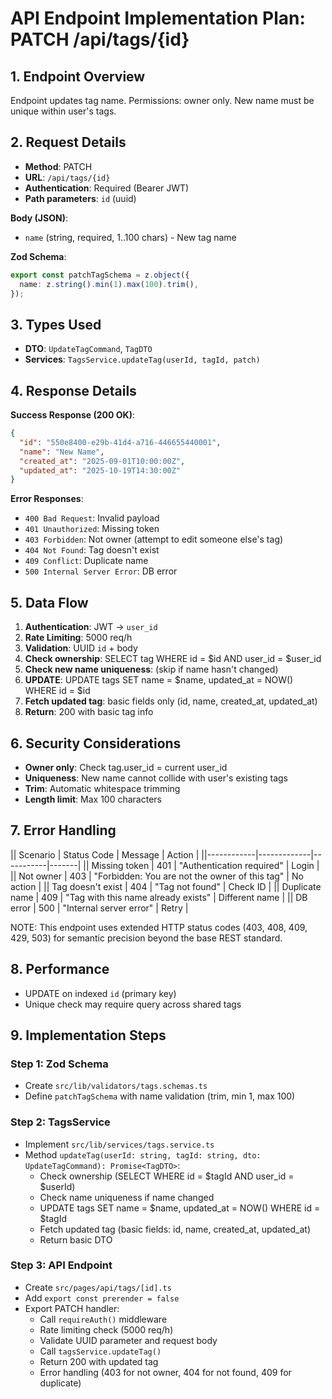 # API Endpoint Implementation Plan: PATCH /api/tags/{id}

## 1. Endpoint Overview

Endpoint updates tag name. Permissions: owner only. New name must be unique within user's tags.

## 2. Request Details

- **Method**: PATCH
- **URL**: `/api/tags/{id}`
- **Authentication**: Required (Bearer JWT)
- **Path parameters**: `id` (uuid)

**Body (JSON)**:

- `name` (string, required, 1..100 chars) - New tag name

**Zod Schema**:

```typescript
export const patchTagSchema = z.object({
  name: z.string().min(1).max(100).trim(),
});
```

## 3. Types Used

- **DTO**: `UpdateTagCommand`, `TagDTO`
- **Services**: `TagsService.updateTag(userId, tagId, patch)`

## 4. Response Details

**Success Response (200 OK)**:

```json
{
  "id": "550e8400-e29b-41d4-a716-446655440001",
  "name": "New Name",
  "created_at": "2025-09-01T10:00:00Z",
  "updated_at": "2025-10-19T14:30:00Z"
}
```

**Error Responses**:

- `400 Bad Request`: Invalid payload
- `401 Unauthorized`: Missing token
- `403 Forbidden`: Not owner (attempt to edit someone else's tag)
- `404 Not Found`: Tag doesn't exist
- `409 Conflict`: Duplicate name
- `500 Internal Server Error`: DB error

## 5. Data Flow

1. **Authentication**: JWT → `user_id`
2. **Rate Limiting**: 5000 req/h
3. **Validation**: UUID `id` + body
4. **Check ownership**: SELECT tag WHERE id = $id AND user_id = $user_id
5. **Check new name uniqueness**: (skip if name hasn't changed)
6. **UPDATE**: UPDATE tags SET name = $name, updated_at = NOW() WHERE id = $id
7. **Fetch updated tag**: basic fields only (id, name, created_at, updated_at)
8. **Return**: 200 with basic tag info

## 6. Security Considerations

- **Owner only**: Check tag.user_id = current user_id
- **Uniqueness**: New name cannot collide with user's existing tags
- **Trim**: Automatic whitespace trimming
- **Length limit**: Max 100 characters

## 7. Error Handling

|| Scenario | Status Code | Message | Action |
||------------|-------------|-----------|-------|
|| Missing token | 401 | "Authentication required" | Login |
|| Not owner | 403 | "Forbidden: You are not the owner of this tag" | No action |
|| Tag doesn't exist | 404 | "Tag not found" | Check ID |
|| Duplicate name | 409 | "Tag with this name already exists" | Different name |
|| DB error | 500 | "Internal server error" | Retry |

NOTE: This endpoint uses extended HTTP status codes (403, 408, 409, 429, 503) for semantic precision beyond the base REST standard.

## 8. Performance

- UPDATE on indexed `id` (primary key)
- Unique check may require query across shared tags

## 9. Implementation Steps

### Step 1: Zod Schema

- Create `src/lib/validators/tags.schemas.ts`
- Define `patchTagSchema` with name validation (trim, min 1, max 100)

### Step 2: TagsService

- Implement `src/lib/services/tags.service.ts`
- Method `updateTag(userId: string, tagId: string, dto: UpdateTagCommand): Promise<TagDTO>`:
  - Check ownership (SELECT WHERE id = $tagId AND user_id = $userId)
  - Check name uniqueness if name changed
  - UPDATE tags SET name = $name, updated_at = NOW() WHERE id = $tagId
  - Fetch updated tag (basic fields: id, name, created_at, updated_at)
  - Return basic DTO

### Step 3: API Endpoint

- Create `src/pages/api/tags/[id].ts`
- Add `export const prerender = false`
- Export PATCH handler:
  - Call `requireAuth()` middleware
  - Rate limiting check (5000 req/h)
  - Validate UUID parameter and request body
  - Call `tagsService.updateTag()`
  - Return 200 with updated tag
  - Error handling (403 for not owner, 404 for not found, 409 for duplicate)
